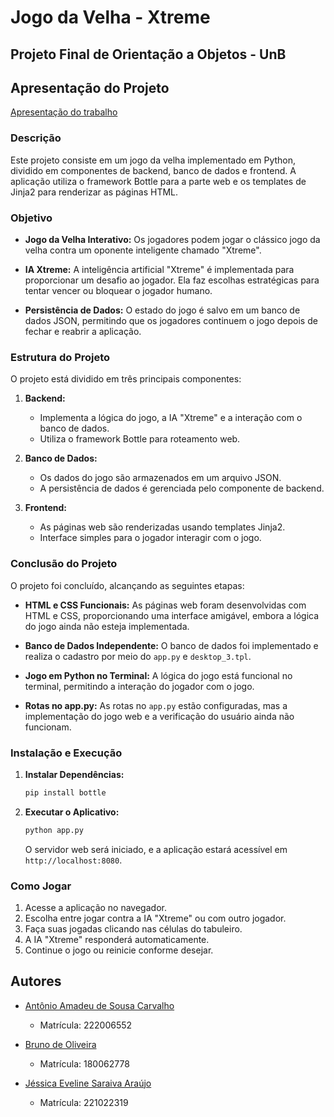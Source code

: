 # Jogo da Velha - Xtreme

## Projeto Final de Orientação a Objetos - UnB

## Apresentação do Projeto
[Apresentação do trabalho](https://www.youtube.com/watch?v=UDn3MKWBs7w)

### Descrição

Este projeto consiste em um jogo da velha implementado em Python, dividido em componentes de backend, banco de dados e frontend. A aplicação utiliza o framework Bottle para a parte web e os templates de Jinja2 para renderizar as páginas HTML.

### Objetivo

- **Jogo da Velha Interativo:** Os jogadores podem jogar o clássico jogo da velha contra um oponente inteligente chamado "Xtreme".

- **IA Xtreme:** A inteligência artificial "Xtreme" é implementada para proporcionar um desafio ao jogador. Ela faz escolhas estratégicas para tentar vencer ou bloquear o jogador humano.

- **Persistência de Dados:** O estado do jogo é salvo em um banco de dados JSON, permitindo que os jogadores continuem o jogo depois de fechar e reabrir a aplicação.

### Estrutura do Projeto

O projeto está dividido em três principais componentes:

1. **Backend:**
   - Implementa a lógica do jogo, a IA "Xtreme" e a interação com o banco de dados.
   - Utiliza o framework Bottle para roteamento web.

2. **Banco de Dados:**
   - Os dados do jogo são armazenados em um arquivo JSON.
   - A persistência de dados é gerenciada pelo componente de backend.

3. **Frontend:**
   - As páginas web são renderizadas usando templates Jinja2.
   - Interface simples para o jogador interagir com o jogo.

### Conclusão do Projeto

O projeto foi concluído, alcançando as seguintes etapas:

- **HTML e CSS Funcionais:** As páginas web foram desenvolvidas com HTML e CSS, proporcionando uma interface amigável, embora a lógica do jogo ainda não esteja implementada.

- **Banco de Dados Independente:** O banco de dados foi implementado e realiza o cadastro por meio do `app.py` e `desktop_3.tpl`.

- **Jogo em Python no Terminal:** A lógica do jogo está funcional no terminal, permitindo a interação do jogador com o jogo.

- **Rotas no app.py:** As rotas no `app.py` estão configuradas, mas a implementação do jogo web e a verificação do usuário ainda não funcionam.

### Instalação e Execução

1. **Instalar Dependências:**
   ```bash
   pip install bottle
   ```

2. **Executar o Aplicativo:**
   ```bash
   python app.py
   ```
   O servidor web será iniciado, e a aplicação estará acessível em `http://localhost:8080`.

### Como Jogar

1. Acesse a aplicação no navegador.
2. Escolha entre jogar contra a IA "Xtreme" ou com outro jogador.
3. Faça suas jogadas clicando nas células do tabuleiro.
4. A IA "Xtreme" responderá automaticamente.
5. Continue o jogo ou reinicie conforme desejar.

## Autores

- [Antônio Amadeu de Sousa Carvalho](https://github.com/antonioscarvalho)
  - Matrícula: 222006552

- [Bruno de Oliveira](https://github.com/BrunoOLiveirax)
  - Matrícula: 180062778

- [Jéssica Eveline Saraiva Araújo](https://github.com/xzxjesse)
  - Matrícula: 221022319
